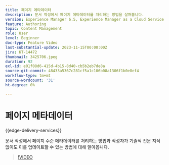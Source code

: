 ```yaml
---
title: 페이지 메타데이터
description: 문서 작성에서 페이지 메타데이터를 처리하는 방법을 살펴봅니다.
version: Experience Manager 6.5, Experience Manager as a Cloud Service
feature: Authoring
topic: Content Management
role: User
level: Beginner
doc-type: Feature Video
last-substantial-update: 2023-11-15T00:00:00Z
jira: KT-14472
thumbnail: 3425706.jpeg
duration: 92
exl-id: e01f08d6-415d-4b15-8d40-cb5b2eb7de8a
source-git-commit: 48433a5367c281cf5a1c106b08a1306f1b0e8ef4
workflow-type: tm+mt
source-wordcount: '31'
ht-degree: 0%

---
```


# 페이지 메타데이터

{{edge-delivery-services}}

문서 작성에서 페이지 수준 메타데이터를 처리하는 방법과 작성자가 기술적 전문 지식 없이도 이를 업데이트할 수 있는 방법에 대해 알아봅니다.

>[!VIDEO](https://video.tv.adobe.com/v/3438075/?learn=on&captions=kor)
